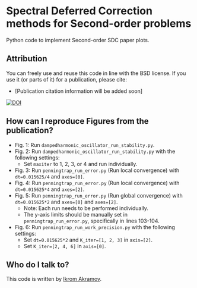 # Spectral Deferred Correction methods for Second-order problems

Python code to implement Second-order SDC paper plots.

## Attribution
You can freely use and reuse this code in line with the BSD license. 
If you use it (or parts of it) for a publication, please cite:

- [Publication citation information will be added soon]

[![DOI](http://example.com)](http://example.com)

## How can I reproduce Figures from the publication?

- Fig. 1: Run `dampedharmonic_oscillator_run_stability.py`.
- Fig. 2: Run `dampedharmonic_oscillator_run_stability.py` with the following settings:
   - Set `maxiter` to 1, 2, 3, or 4 and run individually.
- Fig. 3: Run `penningtrap_run_error.py` (Run local convergence) with `dt=0.015625/4` and `axes=[0]`.
- Fig. 4: Run `penningtrap_run_error.py` (Run local convergence) with `dt=0.015625*4` and `axes=[2]`.
- Fig. 5: Run `penningtrap_run_error.py` (Run global convergence) with `dt=0.015625*2` and `axes=[0]` and `axes=[2]`.
   - Note: Each run needs to be performed individually.
   - The y-axis limits should be manually set in `penningtrap_run_error.py`, specifically in lines 103-104.
- Fig. 6: Run `penningtrap_run_work_precision.py` with the following settings:
   - Set `dt=0.015625*2` and `K_iter=[1, 2, 3]` in `axis=[2]`.
   - Set `K_iter=[2, 4, 6]` in `axis=[0]`.

## Who do I talk to?

This code is written by [Ikrom Akramov](https://www.mat.tuhh.de/home/iakramov/?homepage_id=iakramov).
